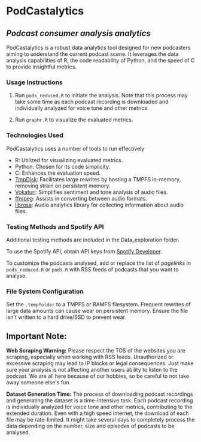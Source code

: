 # PodCastalytics
## _Podcast consumer analysis analytics_

PodCastalytics is a robust data analytics tool designed for new podcasters aiming to understand the current podcast scene. It leverages the data analysis capabilities of R, the code readability of Python, and the speed of C to provide insightful metrics.


### Usage Instructions

1. Run `pods_reduced.R` to initiate the analysis. Note that this process may take some time as each podcast recording is downloaded and individually analyzed for voice tone and other metrics.

2. Run `graphr.R` to visualize the evaluated metrics.


### Technologies Used

PodCastalytics uses a number of tools to run effectively
- R: Utilized for visualizing evaluated metrics.
- Python: Chosen for its code simplicity.
- C: Enhances the evaluation speed.
- [TmpDisk](https://github.com/imothee/tmpdisk): Facilitates large rewrites by hosting a TMPFS in-memory, removing strain on persistent memory.
- [Vokaturi](https://vokaturi.com): Simplifies sentiment and tone analysis of audio files.
- [ffmpeg](https://ffmpeg.org): Assists in converting between audio formats.
- [librosa](https://librosa.org): Audio analytics library for collecting information about audio files.

### Testing Methods and Spotify API

Additional testing methods are included in the Data_exploration folder.

To use the Spotify API, obtain API keys from [Spotify Developer](https://developer.spotify.com).

To customize the podcasts analysed, add or replace the list of _pagelinks_ in `pods_reduced.R` or `pods.R` with RSS feeds of podcasts that you want to analyse.

### File System Configuration

Set the `.tempfolder` to a TMPFS or RAMFS filesystem. Frequent rewrites of large data amounts can cause wear on persistent memory. Ensure the file isn't written to a hard drive/SSD to prevent wear.

## Important Note:

**Web Scraping Warning:**
Please respect the TOS of the websites you are scraping, especially when working with RSS feeds. Unauthorized or excessive scraping may lead to IP blocks or legal consequences. Just make sure your analysis is not affecting another users ability to listen to the podcast. We are all here because of our hobbies, so be careful to not take away someone else's fun.

**Dataset Generation Time:**
The process of downloading podcast recordings and generating the dataset is a time-intensive task. Each podcast recording is individually analyzed for voice tone and other metrics, contributing to the extended duration. Even with a high speed internet, the download of each file may be rate-limited. It might take several days to completely process the data depending on the number, size and episodes of podcasts to be analysed.
